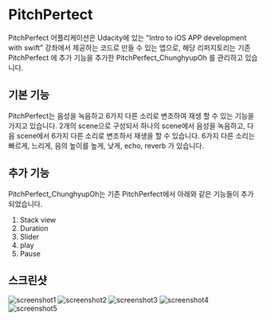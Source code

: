 # PitchPertect
PitchPerfect 어플리케이션은 Udacity에 있는 "Intro to iOS APP development with swift" 강좌에서 제공하는 코드로 만들 수 있는 앱으로, 해당 리퍼지토리는 기존 PitchPerfect 에 추가 기능을 추가한 PitchPerfect_ChunghyupOh 를 관리하고 있습니다.

## 기본 기능
PitchPerfect는 음성을 녹음하고 6가지 다른 소리로 변조하여 재생 할 수 있는 기능을 가지고 있습니다.
2개의 scene으로 구성되서 하나의 scene에서 음성을 녹음하고, 다음 scene에서 6가지 다른 소리로 변조하서 재생을 할 수 있습니다.
6가지 다른 소리는 빠르게, 느리게, 음의 높이를 높게, 낮게, echo, reverb 가 있습니다.

## 추가 기능
PitchPerfect_ChunghyupOh는 기존 PitchPerfect에서 아래와 같은 기능들이 추가되었습니다.
1. Stack view
1. Duration
1. Slider
1. play
1. Pause

## 스크린샷
![screenshot1](PitchPertect_ChunghyupOh/image/image1.png)
![screenshot2](https://github.com/ChungHyup/PitchPertect_ChunghyupOh/tree/master/image/image2.png)
![screenshot3](https://github.com/ChungHyup/PitchPertect_ChunghyupOh/tree/master/image/image3.png)
![screenshot4](https://github.com/ChungHyup/PitchPertect_ChunghyupOh/tree/master/image/image4.png)
![screenshot5](https://github.com/ChungHyup/PitchPertect_ChunghyupOh/tree/master/image/image5.png)
